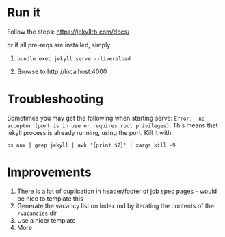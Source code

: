 # Run it

Follow the steps: https://jekyllrb.com/docs/

or if all pre-reqs are installed, simply: 

1. `bundle exec jekyll serve --livereload`

2. Browse to http://localhost:4000


# Troubleshooting

Sometimes you may get the following when starting serve: `Error:  no acceptor (port is in use or requires root privileges)`. This means that jekyll process is already running, using the port. Kill it with:

`ps aux | grep jekyll | awk '{print $2}' | xargs kill -9`


# Improvements

1. There is a lot of duplication in header/footer of job spec pages - would be nice to template this
1. Generate the vacancy list on Index.md by iterating the contents of the `/vacancies` dir
1. Use a nicer template
1. More